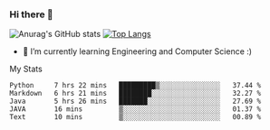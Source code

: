 ### Hi there 👋

![Anurag's GitHub stats](https://github-readme-stats.vercel.app/api?username=MatteoIorio11&show_icons=true&theme=dark) 
[![Top Langs](https://github-readme-stats.vercel.app/api/top-langs/?username=MatteoIorio11&theme=dark)](https://github.com/MatteoIorio11/github-readme-stats)

- 🌱 I’m currently learning Engineering and Computer Science :)

<!--
**MatteoIorio11/MatteoIorio11** is a ✨ _special_ ✨ repository because its `README.md` (this file) appears on your GitHub profile.

Here are some ideas to get you started:

- 🔭 I’m currently working on ...
- 🌱 I’m currently learning ...
- 👯 I’m looking to collaborate on ...
- 🤔 I’m looking for help with ...
- 💬 Ask me about ...
- 📫 How to reach me: ...
- 😄 Pronouns: ...
- ⚡ Fun fact: ...
-->
My Stats
<!--START_SECTION:waka-->

```text
Python     7 hrs 22 mins   █████████▒░░░░░░░░░░░░░░░   37.44 %
Markdown   6 hrs 21 mins   ████████░░░░░░░░░░░░░░░░░   32.27 %
Java       5 hrs 26 mins   ███████░░░░░░░░░░░░░░░░░░   27.69 %
JAVA       16 mins         ▒░░░░░░░░░░░░░░░░░░░░░░░░   01.37 %
Text       10 mins         ▒░░░░░░░░░░░░░░░░░░░░░░░░   00.89 %
```

<!--END_SECTION:waka-->
